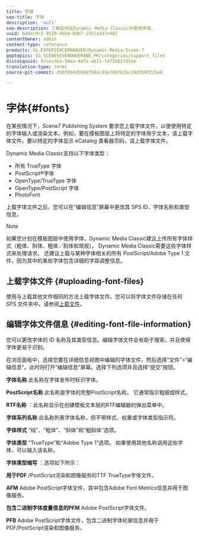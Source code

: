 ```yaml
---
title: 字体
seo-title: 字体
description: 'null'
seo-description: 了解如何在Dynamic Media Classic中使用字体。
uuid: bddec9c2-8530-4bbd-8db7-1562a347e482
contentOwner: admin
content-type: reference
products: SG_EXPERIENCEMANAGER/Dynamic-Media-Scene-7
geptopics: SG_SCENESEVENONDEMAND_PK/categories/support_files
discoiquuid: 97cecd6a-30aa-44fe-a611-fd71b02fd5ae
translation-type: tm+mt
source-git-commit: d5bf894d56687561c93ef08762bc19d3597225e6

---
```



# 字体{#fonts}

在某些情况下，Scene7 Publishing System 要求您上载字体文件，以便使用特定的字体输入或渲染文本。例如，要在模板图层上将特定的字体用于文本，请上载字体文件。要以特定的字体显示 eCatalog 查看器页码，请上载字体文件。

Dynamic Media Classic支持以下字体类型：

* 所有 TrueType 字体
* PostScript®字体
* OpenType/TrueType 字体
* OpenType/PostScript 字体
* PhotoFont

上载字体文件之后，您可以在“编辑信息”屏幕中更改其 SPS ID、字体名称和类型信息。

>[!NOTE]
>
>如果您计划在模板图层中使用字体，Dynamic Media Classic建议上传所有字体样式（粗体、斜体、粗体／斜体和常规）。 Dynamic Media Classic需要这些字体样式来处理请求。 还建议上载与某种字体相关的所有 PostScript/Adobe Type 1 文件，因为其中的某些字体包含详细的字距调整信息。

## 上载字体文件 {#uploading-font-files}

使用与上载其他文件相同的方法上载字体文件。您可以将字体文件存储在任何 SPS 文件夹中。请参阅[上载文件](uploading-files.md#uploading_your_files)。

## 编辑字体文件信息 {#editing-font-file-information}

您可以更改字体的 ID 名称及其类型信息。编辑字体文件会有助于搜索，并且使得字体更易于识别。

在浏览面板中，选择您要在详细信息视图中编辑的字体文件，然后选择“文件”>“编辑信息”。此时将打开“编辑信息”屏幕。选择下列选项并且选择“提交”按钮。

**字体名称** 此名称在字体发布时标识字体。

**PostScript名称** 此名称是字体的完整PostScript名称。 它通常指示粗细或样式。

**RTF名称** ：此名称显示在创建模板文本层的RTF编辑器的弹出菜单中。

**字体系列名称** 此名称列表字体名称，但不带样式、权重或字体类型指示符。

**字体样式** “纯”、“粗体”、“斜体”和“粗斜体”选项。

**字体类型** “TrueType”和“Adobe Type 1”选项。 如果使用其他名称调用这些字体，可以输入该名称。

**字体类型缩写** ：选项如下所示：

**用于PDF** /PostScript渲染和图像服务的TTF TrueType字体文件。

**AFM** Adobe PostScript字体文件，其中包含Adobe Font Metrics信息并用于图像服务。

**包含二进制字体度量信息的PFM** Adobe PostScript字体文件。

**PFB** Adobe PostScript字体文件，包含二进制字体轮廓信息并用于PDF/PostScript渲染和图像服务。
